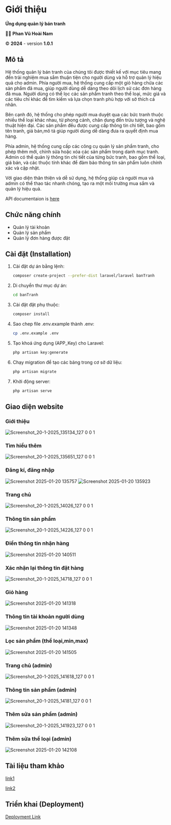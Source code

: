 # Giới thiệu
**Ứng dụng quản lý bán tranh**

👨‍💻 **Phan Vũ Hoài Nam**

©️ **2024** - version **1.0.1**

## Mô tả 
Hệ thống quản lý bán tranh của chúng tôi được thiết kế với mục tiêu mang đến trải nghiệm mua sắm thuận tiện cho người dùng và hỗ trợ quản lý hiệu quả cho admin. Phía người mua, hệ thống cung cấp một giỏ hàng chứa các sản phẩm đã mua, giúp người dùng dễ dàng theo dõi lịch sử các đơn hàng đã mua. Người dùng có thể lọc các sản phẩm tranh theo thể loại, mức giá và các tiêu chí khác để tìm kiếm và lựa chọn tranh phù hợp với sở thích cá nhân.

Bên cạnh đó, hệ thống cho phép người mua duyệt qua các bức tranh thuộc nhiều thể loại khác nhau, từ phong cảnh, chân dung đến trừu tượng và nghệ thuật hiện đại. Các sản phẩm đều được cung cấp thông tin chi tiết, bao gồm tên tranh, giá bán,mô tả giúp người dùng dễ dàng đưa ra quyết định mua hàng.

Phía admin, hệ thống cung cấp các công cụ quản lý sản phẩm tranh, cho phép thêm mới, chỉnh sửa hoặc xóa các sản phẩm trong danh mục tranh. Admin có thể quản lý thông tin chi tiết của từng bức tranh, bao gồm thể loại, giá bán, và các thuộc tính khác để đảm bảo thông tin sản phẩm luôn chính xác và cập nhật.

Với giao diện thân thiện và dễ sử dụng, hệ thống giúp cả người mua và admin có thể thao tác nhanh chóng, tạo ra một môi trường mua sắm và quản lý hiệu quả.


API documentaion is [here](https://github.com/namphan06/banTranh/wiki/API-Documentation)
## Chức năng chính
- Quản lý tài khoản
- Quản lý sản phẩm
- Quản lý đơn hàng được đặt


## Cài đặt (Installation)
1. Cài đặt dự án bằng lệnh:
   ```bash
   composer create-project --prefer-dist laravel/laravel banTranh
2. Di chuyển thư mục dự án:
    ```bash
   cd banTranh
3. Cài đặt đặt phụ thuộc:
    ```bash
   composer install
4. Sao chep file .env.example thành .env:
    ```bash
   cp .env.example .env
5. Tạo khoá ứng dụng (APP_Key) cho Laravel:
    ```bash
   php artisan key:generate
6. Chạy migration để tạo các bảng trong cơ sở dữ liệu:
    ```bash
   php artisan migrate
7. Khởi động server:
    ```bash
   php artisan serve

## Giao diện website
### Giới thiệu
![Screenshot_20-1-2025_135134_127 0 0 1](https://github.com/user-attachments/assets/09242354-1dac-43d8-bb95-a3b22b65fa61)
### Tìm hiểu thêm
![Screenshot_20-1-2025_135651_127 0 0 1](https://github.com/user-attachments/assets/8a5821aa-5fca-4d4e-9b32-2148f1bb8c92)
### Đăng kí, đăng nhập
![Screenshot 2025-01-20 135757](https://github.com/user-attachments/assets/d4e35826-bb31-4bdd-92fc-1e80dac543fb)
![Screenshot 2025-01-20 135923](https://github.com/user-attachments/assets/44291db9-708c-4236-be66-fc46a66b56a1)
### Trang chủ
![Screenshot_20-1-2025_14026_127 0 0 1](https://github.com/user-attachments/assets/ef03ceb3-a3f6-49af-8f2a-5b9b86deb54b)
### Thông tin sản phẩm
![Screenshot_20-1-2025_14226_127 0 0 1](https://github.com/user-attachments/assets/8289eb26-4f31-4792-b205-17a51e7bed24)
### Điền thông tin nhận hàng
![Screenshot 2025-01-20 140511](https://github.com/user-attachments/assets/feb94132-efad-470b-80f8-b789db7af02a)
### Xác nhận lại thông tin đặt hàng
![Screenshot_20-1-2025_14718_127 0 0 1](https://github.com/user-attachments/assets/b9e5977b-59c3-41f0-bf8d-386319f55bc2)
### Giỏ hàng
![Screenshot 2025-01-20 141318](https://github.com/user-attachments/assets/e445d443-8db3-48d6-8bd3-1c4801b996b6)
### Thông tin tài khoản người dùng
![Screenshot 2025-01-20 141348](https://github.com/user-attachments/assets/b90b9bf7-4ed8-43bb-9663-ec5f227ee2b7)
### Lọc sản phẩm (thể loại,min,max)
![Screenshot 2025-01-20 141505](https://github.com/user-attachments/assets/c82dd27e-be17-40b2-bc3b-005cea5a27cd)
### Trang chủ (admin)
![Screenshot_20-1-2025_141618_127 0 0 1](https://github.com/user-attachments/assets/e0804b25-9509-4b0a-a2ee-4b883978ebb7)
### Thông tin sản phẩm (admin)
![Screenshot_20-1-2025_14181_127 0 0 1](https://github.com/user-attachments/assets/ace94b3f-e816-4c7b-9075-ad7dcf295645)
### Thêm sửa sản phẩm (admin)
![Screenshot_20-1-2025_141923_127 0 0 1](https://github.com/user-attachments/assets/dc6512e5-fefe-44e3-9743-5178adb41fb9)
### Thêm sửa thể loại (admin)
![Screenshot 2025-01-20 142108](https://github.com/user-attachments/assets/2a74665a-cdc8-4742-9af3-5f97413324d5)

## Tài liệu tham khảo 
[link1](https://www.itsolutionstuff.com/post/laravel-11-crud-application-example-tutorialexample.html)

[link2](https://www.itsolutionstuff.com/post/laravel-11-custom-user-login-and-registration-tutorialexample.html#)
## Triển khai (Deployment)
[Deployment Link](https://potential-barnacle-pvj6gx7pgpjhw9g-8000.app.github.dev/)
